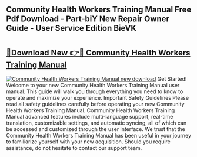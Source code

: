 ## Community Health Workers Training Manual Free Pdf Download - Part-biY New Repair Owner Guide - User Service Edition BieVK

# <h2><a href="http://bc27512.oget.top/?id=Community+Health+Workers+Training+Manual">🔗Download New 👉🔴 Community Health Workers Training Manual</a></h2>

[![Community Health Workers Training Manual new download](https://i.imgur.com/5g1atiW.png)](http://bc27512.oget.top/?id=Community+Health+Workers+Training+Manual)
Get Started! Welcome to your new Community Health Workers Training Manual user manual. This guide will walk you through everything you need to know to operate and maximize your experience. Important Safety Guidelines Please read all safety guidelines carefully before operating your new Community Health Workers Training Manual. Community Health Workers Training Manual advanced features include multi-language support, real-time translation, customizable settings, and automatic syncing, all of which can be accessed and customized through the user interface. We trust that the Community Health Workers Training Manual has been useful in your journey to familiarize yourself with your new acquisition. Should you require assistance, do not hesitate to contact our support team.
